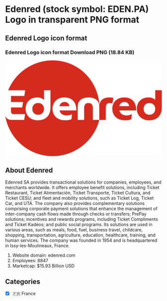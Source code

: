 # Edenred (stock symbol: EDEN.PA) Logo in transparent PNG format

## Edenred Logo icon format

### Edenred Logo icon format Download PNG (18.84 KB)

![Edenred Logo icon format Download PNG (18.84 KB)](/img/orig/EDEN.PA-53980ef9.png)

## About Edenred

Edenred SA provides transactional solutions for companies, employees, and merchants worldwide. It offers employee benefit solutions, including Ticket Restaurant, Ticket Alimentación, Ticket Transporte, Ticket Cultura, and Ticket CESU; and fleet and mobility solutions, such as Ticket Log, Ticket Car, and UTA. The company also provides complementary solutions comprising corporate payment solutions that enhance the management of inter-company cash flows made through checks or transfers; PrePay solutions; incentives and rewards programs, including Ticket Compliments and Ticket Kadéos; and public social programs. Its solutions are used in various areas, such as meals, food, fuel, business travel, childcare, shopping, transportation, agriculture, education, healthcare, training, and human services. The company was founded in 1954 and is headquartered in Issy-les-Moulineaux, France.

1. Website domain: edenred.com
2. Employees: 8847
3. Marketcap: $15.93 Billion USD


## Categories
- [x] 🇫🇷 France
